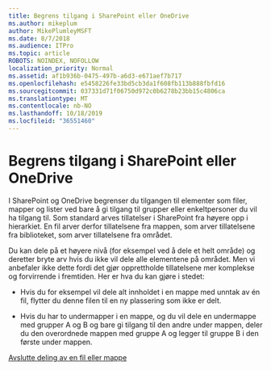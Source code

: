 ```yaml
---
title: Begrens tilgang i SharePoint eller OneDrive
ms.author: mikeplum
author: MikePlumleyMSFT
ms.date: 8/7/2018
ms.audience: ITPro
ms.topic: article
ROBOTS: NOINDEX, NOFOLLOW
localization_priority: Normal
ms.assetid: af1b936b-0475-497b-a6d3-e671aef7b717
ms.openlocfilehash: e5458226fe33bd5cb3da1f608fb113b888fbfd16
ms.sourcegitcommit: 037331d71f06750d972c0b6278b23bb15c4806ca
ms.translationtype: MT
ms.contentlocale: nb-NO
ms.lasthandoff: 10/18/2019
ms.locfileid: "36551460"
---
```

# <a name="restrict-access-in-sharepoint-or-onedrive"></a>Begrens tilgang i SharePoint eller OneDrive

I SharePoint og OneDrive begrenser du tilgangen til elementer som filer, mapper og lister ved bare å gi tilgang til grupper eller enkeltpersoner du vil ha tilgang til. Som standard arves tillatelser i SharePoint fra høyere opp i hierarkiet. En fil arver derfor tillatelsene fra mappen, som arver tillatelsene fra biblioteket, som arver tillatelsene fra området.
  
Du kan dele på et høyere nivå (for eksempel ved å dele et helt område) og deretter bryte arv hvis du ikke vil dele alle elementene på området. Men vi anbefaler ikke dette fordi det gjør opprettholde tillatelsene mer komplekse og forvirrende i fremtiden. Her er hva du kan gjøre i stedet:
  
- Hvis du for eksempel vil dele alt innholdet i en mappe med unntak av én fil, flytter du denne filen til en ny plassering som ikke er delt.
    
- Hvis du har to undermapper i en mappe, og du vil dele en undermappe med grupper A og B og bare gi tilgang til den andre under mappen, deler du den overordnede mappen med gruppe A og legger til gruppe B i den første under mappen.
    
[Avslutte deling av en fil eller mappe](https://go.microsoft.com/fwlink/?linkid=2008861)
  

